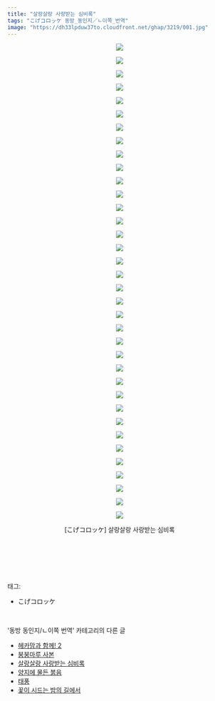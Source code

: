 ```yaml
---
title: "살랑살랑 사랑받는 심비록"
tags: "こげコロッケ 동방_동인지／ㄴ이쪽_번역"
image: "https://dh33lpduw37to.cloudfront.net/ghap/3219/001.jpg"
---
```

<div class="article">
<p style="text-align: center; clear: none; float: none;"><img src="{{ site.imgserver2 }}/ghap/3219/001.jpg"/></p>
<p style="text-align: center; clear: none; float: none;"><img src="{{ site.imgserver2 }}/ghap/3219/002.jpg"/></p>
<p style="text-align: center; clear: none; float: none;"><img src="{{ site.imgserver2 }}/ghap/3219/003.jpg"/></p>
<p style="text-align: center; clear: none; float: none;"><img src="{{ site.imgserver2 }}/ghap/3219/004.jpg"/></p>
<p style="text-align: center; clear: none; float: none;"><img src="{{ site.imgserver2 }}/ghap/3219/005.jpg"/></p>
<p style="text-align: center; clear: none; float: none;"><img src="{{ site.imgserver2 }}/ghap/3219/006.jpg"/></p>
<p style="text-align: center; clear: none; float: none;"><img src="{{ site.imgserver2 }}/ghap/3219/007.jpg"/></p>
<p style="text-align: center; clear: none; float: none;"><img src="{{ site.imgserver2 }}/ghap/3219/008.jpg"/></p>
<p style="text-align: center; clear: none; float: none;"><img src="{{ site.imgserver2 }}/ghap/3219/009.jpg"/></p>
<p style="text-align: center; clear: none; float: none;"><img src="{{ site.imgserver2 }}/ghap/3219/010.jpg"/></p>
<p style="text-align: center; clear: none; float: none;"><img src="{{ site.imgserver2 }}/ghap/3219/011.jpg"/></p>
<p style="text-align: center; clear: none; float: none;"><img src="{{ site.imgserver2 }}/ghap/3219/012.jpg"/></p>
<p style="text-align: center; clear: none; float: none;"><img src="{{ site.imgserver2 }}/ghap/3219/013.jpg"/></p>
<p style="text-align: center; clear: none; float: none;"><img src="{{ site.imgserver2 }}/ghap/3219/014.jpg"/></p>
<p style="text-align: center; clear: none; float: none;"><img src="{{ site.imgserver2 }}/ghap/3219/015.jpg"/></p>
<p style="text-align: center; clear: none; float: none;"><img src="{{ site.imgserver2 }}/ghap/3219/016.jpg"/></p>
<p style="text-align: center; clear: none; float: none;"><img src="{{ site.imgserver2 }}/ghap/3219/017.jpg"/></p>
<p style="text-align: center; clear: none; float: none;"><img src="{{ site.imgserver2 }}/ghap/3219/018.jpg"/></p>
<p style="text-align: center; clear: none; float: none;"><img src="{{ site.imgserver2 }}/ghap/3219/019.jpg"/></p>
<p style="text-align: center; clear: none; float: none;"><img src="{{ site.imgserver2 }}/ghap/3219/020.jpg"/></p>
<p style="text-align: center; clear: none; float: none;"><img src="{{ site.imgserver2 }}/ghap/3219/021.jpg"/></p>
<p style="text-align: center; clear: none; float: none;"><img src="{{ site.imgserver2 }}/ghap/3219/022.jpg"/></p>
<p style="text-align: center; clear: none; float: none;"><img src="{{ site.imgserver2 }}/ghap/3219/023.jpg"/></p>
<p style="text-align: center; clear: none; float: none;"><img src="{{ site.imgserver2 }}/ghap/3219/024.jpg"/></p>
<p style="text-align: center; clear: none; float: none;"><img src="{{ site.imgserver2 }}/ghap/3219/025.jpg"/></p>
<p style="text-align: center; clear: none; float: none;"><img src="{{ site.imgserver2 }}/ghap/3219/026.jpg"/></p>
<p style="text-align: center; clear: none; float: none;"><img src="{{ site.imgserver2 }}/ghap/3219/027.jpg"/></p>
<p style="text-align: center; clear: none; float: none;"><img src="{{ site.imgserver2 }}/ghap/3219/028.jpg"/></p>
<p style="text-align: center; clear: none; float: none;"><img src="{{ site.imgserver2 }}/ghap/3219/029.jpg"/></p>
<p style="text-align: center; clear: none; float: none;"><img src="{{ site.imgserver2 }}/ghap/3219/030.jpg"/></p>
<p style="text-align: center; clear: none; float: none;"><img src="{{ site.imgserver2 }}/ghap/3219/031.jpg"/></p>
<p style="text-align: center; clear: none; float: none;"><img src="{{ site.imgserver2 }}/ghap/3219/032.jpg"/></p>
<p style="text-align: center; clear: none; float: none;"><img src="{{ site.imgserver2 }}/ghap/3219/033.jpg"/></p>
<p style="text-align: center; clear: none; float: none;"><img src="{{ site.imgserver2 }}/ghap/3219/034.jpg"/></p>
<p style="text-align: center; clear: none; float: none;"><img src="{{ site.imgserver2 }}/ghap/3219/035.jpg"/></p>
<p style="text-align: center; clear: none; float: none;"><img src="{{ site.imgserver2 }}/ghap/3219/036.jpg"/></p>
<p style="text-align: center; clear: none; float: none;">[こげコロッケ] 살랑살랑 사랑받는 심비록</p>
<p style="text-align: center; clear: none; float: none;"><br/></p>
<p><br/></p>
</div><br/>
<div class="tagTrail">
<p>태그: </p>
<ul>
<li>こげコロッケ</li>
</ul>
</div><br/>
<div class="another">
<p>'동방 동인지/ㄴ이쪽 번역' 카테고리의 다른 글</p>
<ul>
<li><a href="/ghap_3221">헤카맘과 함께! 2</a></li>
<li><a href="/ghap_3220">붕붕마루 사본</a></li>
<li><a href="/ghap_3219">살랑살랑 사랑받는 심비록</a></li>
<li><a href="/ghap_3218">양지에 물든 붉음</a></li>
<li><a href="/ghap_3217">태풍</a></li>
<li><a href="/ghap_3216">꽃이 시드는 밤의 길에서</a></li>
</ul>
</div><br/>
<div class="cb_module cb_fluid">
<div class="cb_wrt cb_profile">
</div><!-- commentList close -->
</div><br/>
